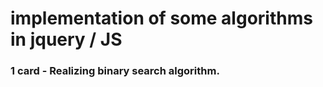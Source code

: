 # implementation of some algorithms in jquery / JS

### 1 card - Realizing binary search algorithm.

